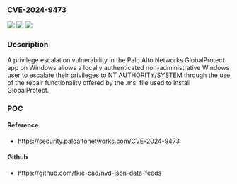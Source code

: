 ### [CVE-2024-9473](https://cve.mitre.org/cgi-bin/cvename.cgi?name=CVE-2024-9473)
![](https://img.shields.io/static/v1?label=Product&message=GlobalProtect%20App&color=blue)
![](https://img.shields.io/static/v1?label=Version&message=n%2Fa&color=blue)
![](https://img.shields.io/static/v1?label=Vulnerability&message=CWE-250%20Execution%20with%20Unnecessary%20Privileges&color=brighgreen)

### Description

A privilege escalation vulnerability in the Palo Alto Networks GlobalProtect app on Windows allows a locally authenticated non-administrative Windows user to escalate their privileges to NT AUTHORITY/SYSTEM through the use of the repair functionality offered by the .msi file used to install GlobalProtect.

### POC

#### Reference
- https://security.paloaltonetworks.com/CVE-2024-9473

#### Github
- https://github.com/fkie-cad/nvd-json-data-feeds

